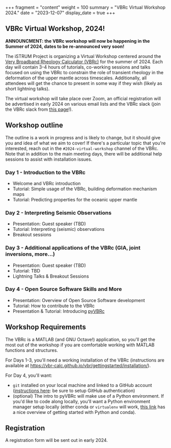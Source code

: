 +++
fragment = "content"
weight = 100
summary = "VBRc Virtual Workshop 2024."
date = "2023-12-07"
display_date = true
+++

##  VBRc Virtual Workshop, 2024!

**ANNOUNCMENT: the VBRc workshop will now be happening in the Summer of 2024, dates to be re-announced very soon!**

The iSTRUM Project is organizing a Virtual Workshop centered around the [Very Broadband Rheology Calculator (VBRc)](https://vbr-calc.github.io/vbr/) for the summer of 2024. Each day will contain 3-4 hours of tutorials, co-working sessions and talks focused on using the VBRc to constrain the role of transient rheology in the deformation of the upper mantle across timescales. Additionally, all attendees will get the chance to present in some way if they wish (likely as short lightning talks).

The virtual workshop will take place over Zoom, an official registration will be advertised in early 2024 on various email lists and the VBRc slack (join the VBRc slack from
[this page](https://vbr-calc.github.io/vbr/contrib/contributing/)!).

## Workshop outline

The outline is a work in progress and is likely to change, but it should give you
and idea of what we aim to cover! If there's a particular topic that you're interested,
reach out in the `#2024-virtual-workshop` channel of the VBRc. Note that in addition
to the main meeting days, there will be additional help sessions to assist with
installation issues.

### Day 1 - Introduction to the VBRc
* Welcome and VBRc introduction
* Tutorial: Simple usage of the VBRc, building deformation mechanism maps
* Tutorial: Predicting properties for the oceanic upper mantle

### Day 2 - Interpreting Seismic Observations
* Presentation: Guest speaker (TBD)
* Tutorial: Interpreting (seismic) observations
* Breakout sessions

### Day 3 - Additional applications of the VBRc (GIA, joint inversions, more...)
* Presentation: Guest speaker (TBD)
* Tutorial: TBD
* Lightning Talks & Breakout Sessions

### Day 4 - Open Source Software Skills and More
* Presentation: Overview of Open Source Software development
* Tutorial: How to contribute to the VBRc
* Presentation & Tutorial: Introducing [pyVBRc](https://github.com/vbr-calc/pyVBRc)

## Workshop Requirements

The VBRc is a MATLAB (and GNU Octave!) application, so you'll get the most out of the workshop
if you are comfortable working with MATLAB functions and structures.

For Days 1-3, you'll need a working installation of the VBRc (instructions
are available at https://vbr-calc.github.io/vbr/gettingstarted/installation/).

For Day 4, you'll want:
* `git` installed on your local machine and linked to a GitHub account ([instructions here](https://docs.github.com/en/get-started/quickstart/set-up-git): be sure to setup GitHub authentication)
* (optional) The intro to pyVBRc will make use of a Python environment. If you'd like to code
along locally, you'll want a Python environment manager setup locally (either conda or `virtualenv` will work, [this link](https://foundations.projectpythia.org/foundations/how-to-run-python.html) has a nice overview of getting started with Python and conda).

## Registration

A registration form will be sent out in early 2024.

